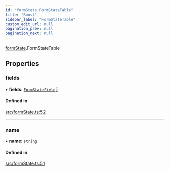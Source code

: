 ```yaml
---
id: "formState.FormStateTable"
title: "Boost"
sidebar_label: "FormStateTable"
custom_edit_url: null
pagination_prev: null
pagination_next: null
---
```


[formState](../namespaces/formState.md).FormStateTable

## Properties

### fields

• **fields**: [`FormStateField`](formState.FormStateField.md)[]

#### Defined in

[src/formState.ts:52](https://github.com/yolmio/boost/blob/b239488/src/formState.ts#L52)

___

### name

• **name**: `string`

#### Defined in

[src/formState.ts:51](https://github.com/yolmio/boost/blob/b239488/src/formState.ts#L51)
